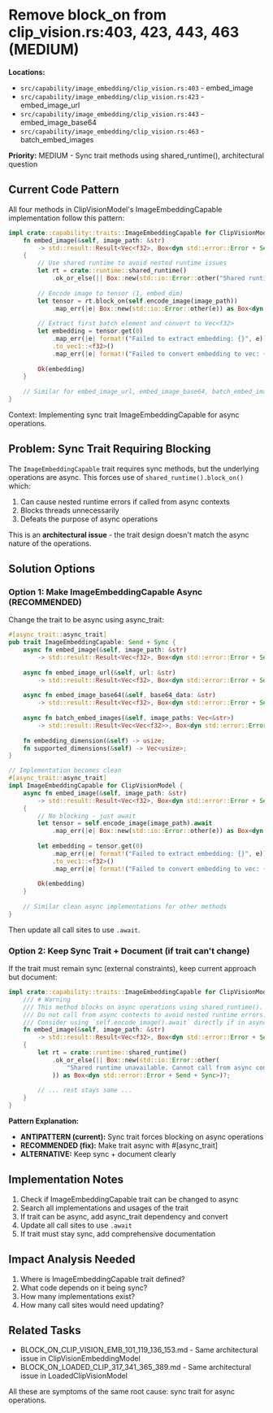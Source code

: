 # Remove block_on from clip_vision.rs:403, 423, 443, 463 (MEDIUM)

**Locations:**
- `src/capability/image_embedding/clip_vision.rs:403` - embed_image
- `src/capability/image_embedding/clip_vision.rs:423` - embed_image_url  
- `src/capability/image_embedding/clip_vision.rs:443` - embed_image_base64
- `src/capability/image_embedding/clip_vision.rs:463` - batch_embed_images

**Priority:** MEDIUM - Sync trait methods using shared_runtime(), architectural question

## Current Code Pattern

All four methods in ClipVisionModel's ImageEmbeddingCapable implementation follow this pattern:

```rust
impl crate::capability::traits::ImageEmbeddingCapable for ClipVisionModel {
    fn embed_image(&self, image_path: &str) 
        -> std::result::Result<Vec<f32>, Box<dyn std::error::Error + Send + Sync>> 
    {
        // Use shared runtime to avoid nested runtime issues
        let rt = crate::runtime::shared_runtime()
            .ok_or_else(|| Box::new(std::io::Error::other("Shared runtime unavailable")) as Box<dyn std::error::Error + Send + Sync>)?;
        
        // Encode image to tensor (1, embed_dim)
        let tensor = rt.block_on(self.encode_image(image_path))
            .map_err(|e| Box::new(std::io::Error::other(e)) as Box<dyn std::error::Error + Send + Sync>)?;
        
        // Extract first batch element and convert to Vec<f32>
        let embedding = tensor.get(0)
            .map_err(|e| format!("Failed to extract embedding: {}", e))?
            .to_vec1::<f32>()
            .map_err(|e| format!("Failed to convert embedding to vec: {}", e))?;
        
        Ok(embedding)
    }
    
    // Similar for embed_image_url, embed_image_base64, batch_embed_images
}
```

Context: Implementing sync trait ImageEmbeddingCapable for async operations.

## Problem: Sync Trait Requiring Blocking

The `ImageEmbeddingCapable` trait requires sync methods, but the underlying operations are async. This forces use of `shared_runtime().block_on()` which:
1. Can cause nested runtime errors if called from async contexts
2. Blocks threads unnecessarily
3. Defeats the purpose of async operations

This is an **architectural issue** - the trait design doesn't match the async nature of the operations.

## Solution Options

### Option 1: Make ImageEmbeddingCapable Async (RECOMMENDED)

Change the trait to be async using async_trait:

```rust
#[async_trait::async_trait]
pub trait ImageEmbeddingCapable: Send + Sync {
    async fn embed_image(&self, image_path: &str) 
        -> std::result::Result<Vec<f32>, Box<dyn std::error::Error + Send + Sync>>;
    
    async fn embed_image_url(&self, url: &str) 
        -> std::result::Result<Vec<f32>, Box<dyn std::error::Error + Send + Sync>>;
    
    async fn embed_image_base64(&self, base64_data: &str) 
        -> std::result::Result<Vec<f32>, Box<dyn std::error::Error + Send + Sync>>;
    
    async fn batch_embed_images(&self, image_paths: Vec<&str>) 
        -> std::result::Result<Vec<Vec<f32>>, Box<dyn std::error::Error + Send + Sync>>;
    
    fn embedding_dimension(&self) -> usize;
    fn supported_dimensions(&self) -> Vec<usize>;
}

// Implementation becomes clean
#[async_trait::async_trait]
impl ImageEmbeddingCapable for ClipVisionModel {
    async fn embed_image(&self, image_path: &str) 
        -> std::result::Result<Vec<f32>, Box<dyn std::error::Error + Send + Sync>> 
    {
        // No blocking - just await
        let tensor = self.encode_image(image_path).await
            .map_err(|e| Box::new(std::io::Error::other(e)) as Box<dyn std::error::Error + Send + Sync>)?;
        
        let embedding = tensor.get(0)
            .map_err(|e| format!("Failed to extract embedding: {}", e))?
            .to_vec1::<f32>()
            .map_err(|e| format!("Failed to convert embedding to vec: {}", e))?;
        
        Ok(embedding)
    }
    
    // Similar clean async implementations for other methods
}
```

Then update all call sites to use `.await`.

### Option 2: Keep Sync Trait + Document (if trait can't change)

If the trait must remain sync (external constraints), keep current approach but document:

```rust
impl crate::capability::traits::ImageEmbeddingCapable for ClipVisionModel {
    /// # Warning
    /// This method blocks on async operations using shared_runtime().
    /// Do not call from async contexts to avoid nested runtime errors.
    /// Consider using `self.encode_image().await` directly if in async context.
    fn embed_image(&self, image_path: &str) 
        -> std::result::Result<Vec<f32>, Box<dyn std::error::Error + Send + Sync>> 
    {
        let rt = crate::runtime::shared_runtime()
            .ok_or_else(|| Box::new(std::io::Error::other(
                "Shared runtime unavailable. Cannot call from async context."
            )) as Box<dyn std::error::Error + Send + Sync>)?;
        
        // ... rest stays same ...
    }
}
```

**Pattern Explanation:**
- **ANTIPATTERN (current):** Sync trait forces blocking on async operations
- **RECOMMENDED (fix):** Make trait async with #[async_trait]
- **ALTERNATIVE:** Keep sync + document clearly

## Implementation Notes

1. Check if ImageEmbeddingCapable trait can be changed to async
2. Search all implementations and usages of the trait
3. If trait can be async, add async_trait dependency and convert
4. Update all call sites to use `.await`
5. If trait must stay sync, add comprehensive documentation

## Impact Analysis Needed

1. Where is ImageEmbeddingCapable trait defined?
2. What code depends on it being sync?
3. How many implementations exist?
4. How many call sites would need updating?

## Related Tasks

- BLOCK_ON_CLIP_VISION_EMB_101_119_136_153.md - Same architectural issue in ClipVisionEmbeddingModel
- BLOCK_ON_LOADED_CLIP_317_341_365_389.md - Same architectural issue in LoadedClipVisionModel

All these are symptoms of the same root cause: sync trait for async operations.
